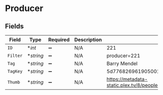 # Producer


## Fields

| Field                                                                         | Type                                                                          | Required                                                                      | Description                                                                   | Example                                                                       |
| ----------------------------------------------------------------------------- | ----------------------------------------------------------------------------- | ----------------------------------------------------------------------------- | ----------------------------------------------------------------------------- | ----------------------------------------------------------------------------- |
| `ID`                                                                          | **int*                                                                        | :heavy_minus_sign:                                                            | N/A                                                                           | 221                                                                           |
| `Filter`                                                                      | **string*                                                                     | :heavy_minus_sign:                                                            | N/A                                                                           | producer=221                                                                  |
| `Tag`                                                                         | **string*                                                                     | :heavy_minus_sign:                                                            | N/A                                                                           | Barry Mendel                                                                  |
| `TagKey`                                                                      | **string*                                                                     | :heavy_minus_sign:                                                            | N/A                                                                           | 5d776826961905001eb90e2b                                                      |
| `Thumb`                                                                       | **string*                                                                     | :heavy_minus_sign:                                                            | N/A                                                                           | https://metadata-static.plex.tv/8/people/87877371326a964634d18556d94547e1.jpg |